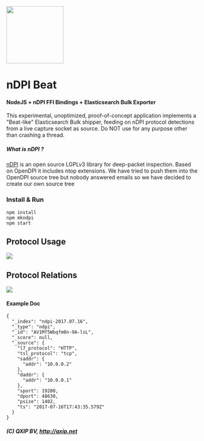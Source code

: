 <img src="https://cdn.pixabay.com/photo/2014/04/02/16/59/music-307566_640.png" width="150" />

# nDPI Beat

#### NodeJS + nDPI FFI Bindings + Elasticsearch Bulk Exporter
This experimental, unoptimized, proof-of-concept application implements a "Beat-like" Elasticsearch Bulk shipper, feeding on nDPI protocol detections from a live capture socket as source. Do NOT use for any purpose other than crashing a thread.

##### What is nDPI ?
[nDPI](https://github.com/ntop/nDPI) is an open source LGPLv3 library for deep-packet inspection. Based on OpenDPI it includes ntop extensions. We have tried to push them into the OpenDPI source tree but nobody answered emails so we have decided to create our own source tree

### Install & Run
```
npm install
npm mkndpi
npm start
```

## Protocol Usage
![](http://i.imgur.com/2sToP5i.png)

## Protocol Relations
![](http://i.imgur.com/xET4d9H.png)

#### Example Doc
```
{
  "_index": "ndpi-2017.07.16",
  "_type": "ndpi",
  "_id": "AV1Mf5Wbqfm0n-9A-lsL",
  "_score": null,
  "_source": {
    "l7_protocol": "HTTP",
    "tsl_protocol": "tcp",
    "saddr": {
      "addr": "10.0.0.2"
    },
    "daddr": {
      "addr": "10.0.0.1"
    },
    "sport": 19200,
    "dport": 48630,
    "psize": 1402,
    "ts": "2017-07-16T17:43:35.579Z"
  }
}
```

##### (C) QXIP BV, http://qxip.net
